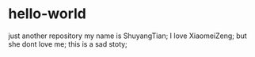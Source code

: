 # hello-world
just another repository
my name is ShuyangTian;
I love XiaomeiZeng;
but she dont love me;
this is a sad stoty;
